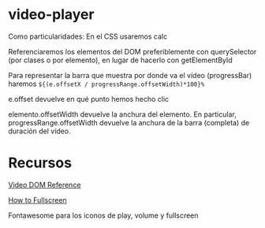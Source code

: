 # video-player
Como particularidades:
En el CSS usaremos calc

Referenciaremos los elementos del DOM preferiblemente con querySelector (por clases o por elemento), en lugar de hacerlo con getElementById

Para representar la barra que muestra por donde va el vídeo (progressBar) haremos `${(e.offsetX / progressRange.offsetWidth)*100}%`

e.offset devuelve en qué punto hemos hecho clic

elemento.offsetWidth devuelve la anchura del elemento. En particular, progressRange.offsetWidth devuelve la anchura de la barra (completa) de duración del vídeo.

# Recursos
[Video DOM Reference](https://www.w3schools.com/tags/ref_av_dom.asp)

[How to Fullscreen](https://www.w3schools.com/howto/howto_js_fullscreen.asp)

Fontawesome para los iconos de play, volume y fullscreen